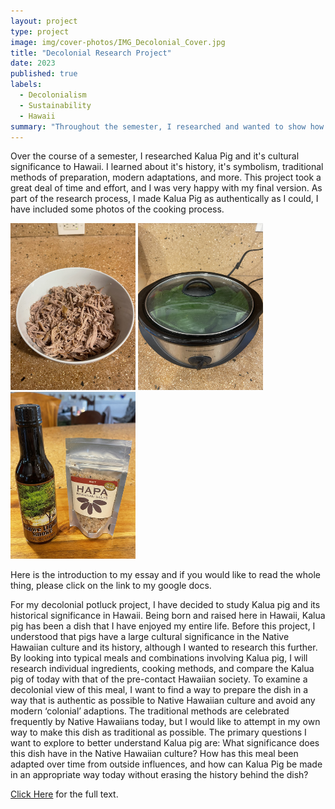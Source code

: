 ```yaml
---
layout: project
type: project
image: img/cover-photos/IMG_Decolonial_Cover.jpg
title: "Decolonial Research Project"
date: 2023
published: true
labels:
  - Decolonialism
  - Sustainability
  - Hawaii
summary: "Throughout the semester, I researched and wanted to show how Kalua Pig could be viewed as a decolonial food for Native Hawaiians."
---
```


Over the course of a semester, I researched Kalua Pig and it's cultural significance to Hawaii. I learned about it's history, it's symbolism, traditional methods of preparation, modern adaptations, and more. This project took a great deal of time and effort, and I was very happy with my final version. As part of the research process, I made Kalua Pig as authentically as I could, I have included some photos of the cooking process.

<div class="text-center p-4">
  <img width="200px" src="../img/decolonial/IMG_6653.jpg" class="img-thumbnail" >
  <img width="200px" src="../img/decolonial/IMG_6650.jpg" class="img-thumbnail" >
  <img width="200px" src="../img/decolonial/IMG_6647.jpg" class="img-thumbnail" >
</div>

Here is the introduction to my essay and if you would like to read the whole thing, please click on the link to my google docs.

  For my decolonial potluck project, I have decided to study Kalua pig and its historical significance in Hawaii. Being born and raised here in Hawaii, Kalua pig has been a dish that I have enjoyed my entire life. Before this project, I understood that pigs have a large cultural significance in the Native Hawaiian culture and its history, although I wanted to research this further. By looking into typical meals and combinations involving Kalua pig, I will research individual ingredients, cooking methods, and compare the Kalua pig of today with that of the pre-contact Hawaiian society. To examine a decolonial view of this meal, I want to find a way to prepare the dish in a way that is authentic as possible to Native Hawaiian culture and avoid any modern ‘colonial’ adaptions. The traditional methods are celebrated frequently by Native Hawaiians today, but I would like to attempt in my own way to make this dish as traditional as possible. The primary questions I want to explore to better understand Kalua pig are: What significance does this dish have in the Native Hawaiian culture? How has this meal been adapted over time from outside influences, and how can Kalua Pig be made in an appropriate way today without erasing the history behind the dish?


[Click Here](https://docs.google.com/document/d/1pX1GIplCi4Lp_656JviqO9fxteP5nL0X/edit?usp=sharing&ouid=111421567883961346202&rtpof=true&sd=true) for the full text.

